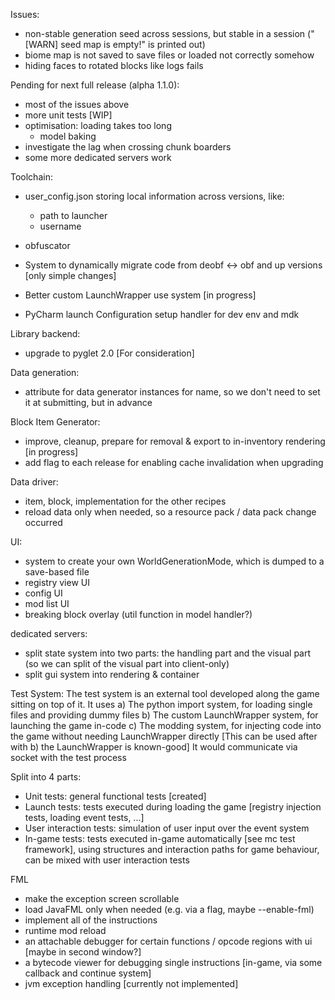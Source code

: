 

Issues:
- non-stable generation seed across sessions, but stable in a session ("[WARN] seed map is empty!" is printed out)
- biome map is not saved to save files or loaded not correctly somehow
- hiding faces to rotated blocks like logs fails


Pending for next full release (alpha 1.1.0):
- most of the issues above
- more unit tests [WIP]
- optimisation: loading takes too long
  - model baking
- investigate the lag when crossing chunk boarders
- some more dedicated servers work


Toolchain:
- user_config.json storing local information across versions, like:
    - path to launcher
    - username

- obfuscator
- System to dynamically migrate code from deobf <-> obf and up versions [only simple changes]

- Better custom LaunchWrapper use system [in progress]
- PyCharm launch Configuration setup handler for dev env and mdk

Library backend:
- upgrade to pyglet 2.0 [For consideration]

Data generation:
- attribute for data generator instances for name, so we don't need to set it at submitting, but in advance

Block Item Generator:
- improve, cleanup, prepare for removal & export to in-inventory rendering [in progress]
- add flag to each release for enabling cache invalidation when upgrading

Data driver:
- item, block, implementation for the other recipes
- reload data only when needed, so a resource pack / data pack change occurred

UI:
- system to create your own WorldGenerationMode, which is dumped to a save-based file
- registry view UI
- config UI
- mod list UI
- breaking block overlay (util function in model handler?)

dedicated servers:
- split state system into two parts: the handling part and the visual part
    (so we can split of the visual part into client-only)
- split gui system into rendering & container

Test System:
The test system is an external tool developed along the game sitting on top of it. It uses
a) The python import system, for loading single files and providing dummy files
b) The custom LaunchWrapper system, for launching the game in-code
c) The modding system, for injecting code into the game without needing LaunchWrapper directly
    [This can be used after with b) the LaunchWrapper is known-good]
    It would communicate via socket with the test process

Split into 4 parts:
- Unit tests: general functional tests [created]
- Launch tests: tests executed during loading the game [registry injection tests, loading event tests, ...]
- User interaction tests: simulation of user input over the event system
- In-game tests: tests executed in-game automatically [see mc test framework], using structures and interaction paths
    for game behaviour, can be mixed with user interaction tests


FML
- make the exception screen scrollable
- load JavaFML only when needed (e.g. via a flag, maybe --enable-fml)
- implement all of the instructions
- runtime mod reload
- an attachable debugger for certain functions / opcode regions with ui [maybe in second window?]
- a bytecode viewer for debugging single instructions [in-game, via some callback and continue system]
- jvm exception handling [currently not implemented]


